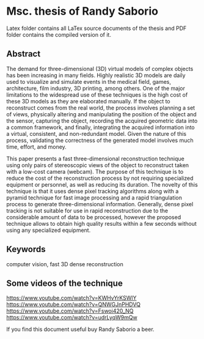 Msc. thesis of Randy Saborio
============================

Latex folder contains all LaTex source documents of the thesis and PDF folder contains the compiled version of it.

Abstract
--------
The demand for three-dimensional (3D) virtual models of complex objects has been increasing in many fields. Highly realistic 3D models are daily used to visualize and simulate events in the medical field, games, architecture, film industry, 3D printing, among others. One of the major limitations to the widespread use of these techniques is the high cost of these 3D models as they are elaborated manually. If the object to reconstruct comes from the real world, the process involves planning a set of views, physically altering and manipulating the position of the object and the sensor, capturing the object, recording the acquired geometric data into a common framework, and finally, integrating the acquired information into a virtual, consistent, and non-redundant model. Given the nature of this process, validating the correctness of the generated model involves much time, effort, and money.

This paper presents a fast three-dimensional reconstruction technique using only pairs of stereoscopic views of the object to reconstruct taken with a low-cost camera (webcam). The purpose of this technique is to reduce the cost of the reconstruction process by not requiring specialized equipment or personnel, as well as reducing its duration. The novelty of this technique is that it uses dense pixel tracking algorithms along with a pyramid technique for fast image processing and a rapid triangulation process to generate three-dimensional information. Generally, dense pixel tracking is not suitable for use in rapid reconstruction due to the considerable amount of data to be processed, however the proposed technique allows to obtain high quality results within a few seconds without using any specialized equipment.

Keywords
--------
computer vision, fast 3D dense reconstruction

Some videos of the technique
----------------------------
https://www.youtube.com/watch?v=KWHvYrKSWlY
https://www.youtube.com/watch?v=QNWGJnPHDVQ
https://www.youtube.com/watch?v=Fswoi420_NQ
https://www.youtube.com/watch?v=udrLyqW9mQw


If you find this document useful buy Randy Saborio a beer.
